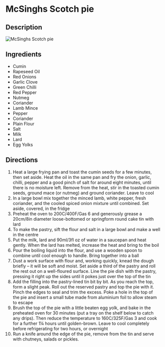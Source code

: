 # McSinghs Scotch pie

## Description
![McSinghs Scotch pie](https://www.themealdb.com/images/media/meals/vssrtx1511557680.jpg "McSinghs Scotch pie")

## Ingredients
- Cumin
- Rapeseed Oil
- Red Onions
- Garlic Clove
- Green Chilli
- Red Pepper
- Nutmeg
- Coriander
- Lamb Mince
- Pepper
- Coriander
- Plain Flour
- Salt
- Milk
- Lard
- Egg Yolks

## Directions
1. Heat a large frying pan and toast the cumin seeds for a few minutes, then set aside. Heat the oil in the same pan and fry the onion, garlic, chilli, pepper and a good pinch of salt for around eight minutes, until there is no moisture left. Remove from the heat, stir in the toasted cumin seeds, ground mace (or nutmeg) and ground coriander. Leave to cool
2. In a large bowl mix together the minced lamb, white pepper, fresh coriander, and the cooled spiced onion mixture until combined. Set aside, covered, in the fridge
3. Preheat the oven to 200C/400F/Gas 6 and generously grease a 20cm/8in diameter loose-bottomed or springform round cake tin with lard
4. To make the pastry, sift the flour and salt in a large bowl and make a well in the centre
5. Put the milk, lard and 90ml/3fl oz of water in a saucepan and heat gently. When the lard has melted, increase the heat and bring to the boil
6. Pour the boiling liquid into the flour, and use a wooden spoon to combine until cool enough to handle. Bring together into a ball
7. Dust a work surface with flour and, working quickly, knead the dough briefly – it will be soft and moist. Set aside a third of the pastry and roll the rest out on a well-floured surface. Line the pie dish with the pastry, pressing it right up the sides until it pokes just over the top of the tin
8. Add the filling into the pastry-lined tin bit by bit. As you reach the top, form a slight peak. Roll out the reserved pastry and top the pie with it. Pinch the edges to seal and trim the excess. Poke a hole in the top of the pie and insert a small tube made from aluminium foil to allow steam to escape
9. Brush the top of the pie with a little beaten egg yolk, and bake in the preheated oven for 30 minutes (put a tray on the shelf below to catch any drips). Then reduce the temperature to 160C/325F/Gas 3 and cook for a further 1¼ hours until golden-brown. Leave to cool completely before refrigerating for two hours, or overnight
10. Run a knife around the edge of the pie, remove from the tin and serve with chutneys, salads or pickles.
